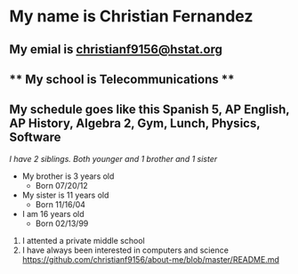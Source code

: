 # My name is Christian Fernandez
## My emial is christianf9156@hstat.org
** My school is Telecommunications **
---
My schedule goes like this Spanish 5, AP English, AP History, Algebra 2, Gym, Lunch, Physics, Software  
---
_I have 2 siblings. Both younger and 1 brother and 1 sister_
* My brother is 3 years old
  * Born 07/20/12
* My sister is 11 years old 
  * Born 11/16/04
* I am 16 years old
  * Born 02/13/99
 1. I attented a private middle school
 2. I have always been interested in computers and science  
 <https://github.com/christianf9156/about-me/blob/master/README.md>  